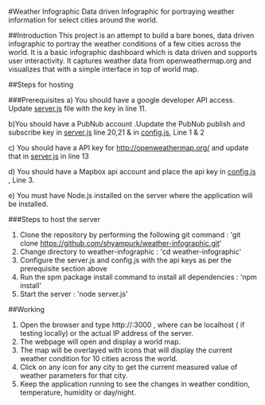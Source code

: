 #Weather Infographic
Data driven Infographic for portraying weather information for select cities around the world.

##Introduction
This project is an attempt to build a bare bones, data driven infographic to portray the weather conditions of a few cities across the world. It is a basic infographic dashboard which is data driven and supports user interactivity. It captures weather data from openweathermap.org and visualizes that with a simple interface in top of world map.

##Steps for hosting

###Prerequisites
a) You should have a google developer API access. Update [server.js](server.js) file with the key in line 11.

b)You should have a PubNub account .Uupdate the PubNub publish and subscribe key in [server.js](server.js) line 20,21 & in [config.js](public/config.js), Line 1 & 2

c) You should have a API key for http://openweathermap.org/ and update that in [server.js](server.js) in line 13 

d) You should have a Mapbox api account and place the api key in [config.js](public/config.js) , Line 3. 

e) You must have Node.js installed on the server where the application will be installed.

###Steps to host the server
1) Clone the repository by performing the following git command : 'git clone https://github.com/shyampurk/weather-infographic.git'
2) Change directory to weather-infographic : 'cd weather-infographic'
3) Configure the server.js and config.js with the api keys as per the prerequisite section above 
5) Run the spm package install command to install all dependencies : 'npm install'
6) Start the server : 'node server.js'

##Working
1) Open the browser and type http://<IP-ADDRESS>:3000 , where <IP-ADDRES> can be localhost ( if testing locally) or the actual IP address of the server.
2) The webpage will open and display a world map.
3) The map will be overlayed with icons that will display the current weather condition for 10  cities across the world.
4) Click on any icon for any city to get the current measured value of weather parameters for that city.
5) Keep the application running to see the changes in weather condition, temperature, humidity or day/night.  


